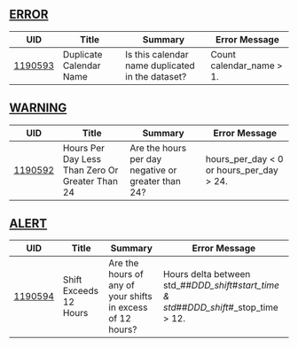 ## [ERROR](/DIQs/error)

| UID | Title | Summary | Error Message |
|-----|-------|---------|---------------|
| [1190593](/DIQs/DS19/1190593) | Duplicate Calendar Name | Is this calendar name duplicated in the dataset? | Count calendar_name > 1. |
## [WARNING](/DIQs/warning)

| UID | Title | Summary | Error Message |
|-----|-------|---------|---------------|
| [1190592](/DIQs/DS19/1190592) | Hours Per Day Less Than Zero Or Greater Than 24 | Are the hours per day negative or greater than 24? | hours_per_day < 0 or hours_per_day > 24. |
## [ALERT](/DIQs/alert)

| UID | Title | Summary | Error Message |
|-----|-------|---------|---------------|
| [1190594](/DIQs/DS19/1190594) | Shift Exceeds 12 Hours | Are the hours of any of your shifts in excess of 12 hours? | Hours delta between std_##_DDD_shift_#_start_time & std_##_DDD_shift_#_stop_time > 12. |
